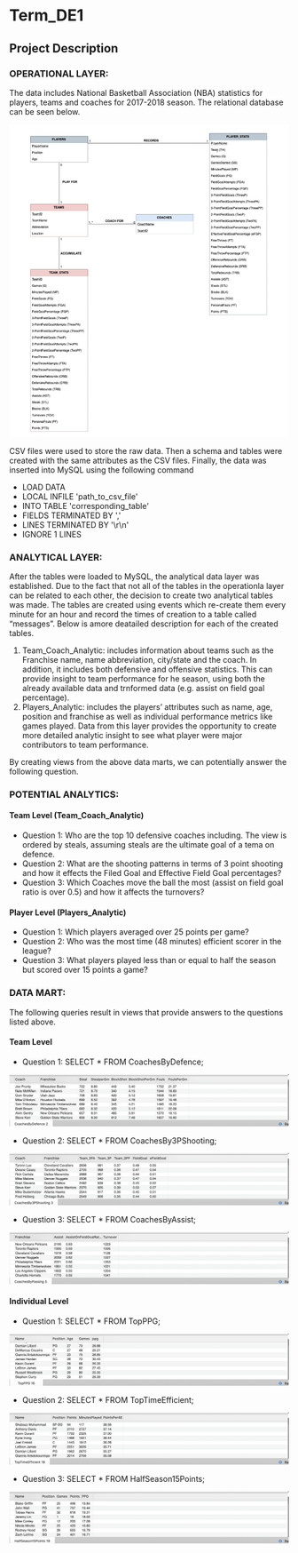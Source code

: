 # Term_DE1  

## Project Description 


### OPERATIONAL LAYER: 

The data includes National Basketball Association (NBA) statistics for players, teams and coaches for 2017-2018 season. The relational database can be seen below. 



![Figure 1 - Relational Database NBA](Images/RelationSchema1.png)



CSV files were used to store the raw data. Then a schema and tables were created with the same attributes as the CSV files. Finally, the data was inserted into MySQL using the following command 

* LOAD DATA 
* LOCAL INFILE 'path_to_csv_file'
* INTO TABLE 'corresponding_table'
* FIELDS TERMINATED BY ','
* LINES TERMINATED BY '\r\n'
* IGNORE 1 LINES 

### ANALYTICAL LAYER: 
After the tables were loaded to MySQL, the analytical data layer was established. Due to the fact that not all of the tables in the operationla layer can be related to each other, the decision to create two analytical tables was made. The tables are created using events which re-create them every minute for an hour and record the times of creation to a table called “messages”. Below is amore deatailed description for each of the created tables.  


1. Team_Coach_Analytic: includes information about teams such as the Franchise name, name abbreviation, city/state and the coach. In addition, it includes both defensive and offensive statistics. This can provide insight to team performance for he season, using both the already available data and trnformed data (e.g. assist on field goal percentage).
1. Players_Analytic: includes the players’ attributes such as name, age, position and franchise as well as individual performance metrics like games played. Data from this layer provides the opportunity to create more detailed analytic insight to see what player were major contributors to team performance. 

By creating views from the above data marts, we can potentially answer the following question. 

### POTENTIAL ANALYTICS:  

#### Team Level (Team_Coach_Analytic)

* Question 1: Who are the top 10 defensive coaches including. The view is ordered by steals, assuming steals are the ultimate goal of a tema on defence. 
* Question 2: What are the shooting patterns in terms of 3 point shooting and how it effects the Filed Goal and Effective Field Goal percentages? 
* Question 3: Which Coaches move the ball the most (assist on field goal ratio is over 0.5) and how it affects the turnovers? 



#### Player Level (Players_Analytic) 

* Question 1: Which players averaged over 25 points per game? 
* Question 2: Who was the most time (48 minutes) efficient scorer in the league? 
* Question 3: What players played less than or equal to half the season but scored over 15 points a game? 

### DATA MART: 

The following queries result in views that provide answers to the questions listed above.

#### Team Level 

* Question 1: SELECT * FROM CoachesByDefence;

![Figure 2 - Top 10 Defensive Coaches](Images/CoachPerDefence.png)

* Question 2: SELECT * FROM CoachesBy3PShooting;

![Figure 3 - Top 10 Coaches by Shooting Patterns](Images/CoachesBy3PShooting.png)

* Question 3: SELECT * FROM CoachesByAssist;

![Figure 4 - Coaches by Passing](Images/CoachesByPassing.png)



#### Individual Level 

* Question 1: SELECT * FROM TopPPG;


![Figure 8 - Top Scorers per Game](Images/TopScorers.png)


* Question 2: SELECT * FROM TopTimeEfficient;


![Figure 9 - Top 10 Most Time Efficient Players](Images/PointsPer48.png)

* Question 3: SELECT * FROM HalfSeason15Points;


![Figure 10 - PLayers that Played Half Season or Less but Avearged at least 15 PPG ](Images/HalfSeason15Points.png)
